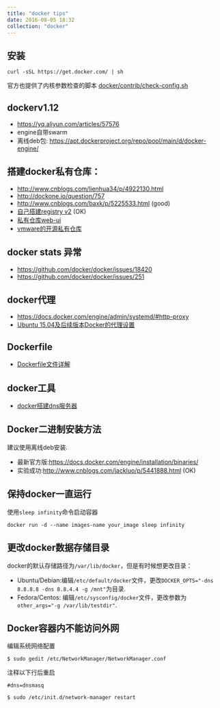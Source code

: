 ```yaml
---
title: "docker tips"
date: 2016-08-05 18:32
collection: "docker"
---
```


## 安装 ##

```
curl -sSL https://get.docker.com/ | sh
```

官方也提供了内核参数检查的脚本 [docker/contrib/check-config.sh](https://github.com/docker/docker/blob/master/contrib/check-config.sh)

## dockerv1.12

+ https://yq.aliyun.com/articles/57576
+ engine自带swarm
+ 离线deb包: https://apt.dockerproject.org/repo/pool/main/d/docker-engine/  

## 搭建docker私有仓库：

+ http://www.cnblogs.com/lienhua34/p/4922130.html  
+ http://dockone.io/question/757  
+ http://www.cnblogs.com/baxk/p/5225533.html (good)   
+ [自己搭建registry v2](http://www.zimug.com/317.html) (OK)
+ [私有仓库web-ui](https://github.com/kwk/docker-registry-frontend)
+ [vmware的开源私有仓库](https://github.com/vmware/harbor)

## docker stats 异常

+ https://github.com/docker/docker/issues/18420
+ https://github.com/docker/docker/issues/251

## docker代理

+ https://docs.docker.com/engine/admin/systemd/#http-proxy
+ [Ubuntu 15.04及后续版本Docker的代理设置](http://www.jianshu.com/p/ab38818ecd83)

## Dockerfile

+ [Dockerfile文件详解](https://hujb2000.gitbooks.io/docker-flow-evolution/content/cn/basis/dockerfiledetail.html)

## docker工具

+ [docker搭建dns服务器](http://www.coderli.com/config-dnsmasq-using-docker/)

## Docker二进制安装方法

建议使用离线deb安装.

+ 最新官方版:https://docs.docker.com/engine/installation/binaries/    
+ 实验成功:http://www.cnblogs.com/jackluo/p/5441888.html (OK)

## 保持docker一直运行

使用`sleep infinity`命令启动容器
```
docker run -d --name images-name your_image sleep infinity
```

## 更改docker数据存储目录 ##

docker的默认存储路径为`/var/lib/docker`，但是有时候想更改目录：

+ Ubuntu/Debian:编辑`/etc/default/docker`文件，更改`DOCKER_OPTS="-dns 8.8.8.8 -dns 8.8.4.4 -g /mnt"`为目录.
+ Fedora/Centos: 编辑`/etc/sysconfig/docker`文件，更改参数为`other_args="-g /var/lib/testdir"`.


## Docker容器内不能访问外网

编辑系统网络配置

```
$ sudo gedit /etc/NetworkManager/NetworkManager.conf
```
注释以下行后重启

```
#dns=dnsmasq

$ sudo /etc/init.d/network-manager restart
```
